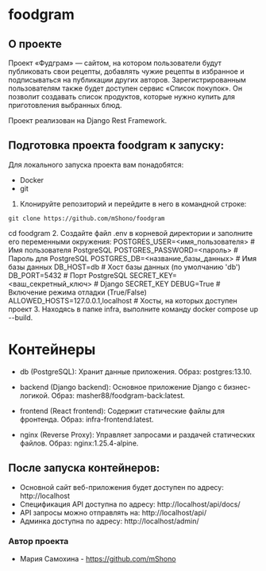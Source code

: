# foodgram

## О проекте
Проект «Фудграм» — сайтом, на котором пользователи будут публиковать свои рецепты, добавлять чужие рецепты в избранное и подписываться на публикации других авторов. Зарегистрированным пользователям также будет доступен сервис «Список покупок». Он позволит создавать список продуктов, которые нужно купить для приготовления выбранных блюд.

Проект реализован на Django Rest Framework.

## Подготовка проекта foodgram к запуску:
Для локального запуска проекта вам понадобятся:
- Docker
- git

1. Клонируйте репозиторий и перейдите в него в командной строке:
```
git clone https://github.com/mShono/foodgram
```
cd foodgram
2. Создайте файл .env в корневой директории и заполните его переменными окружения:
POSTGRES_USER=<имя_пользователя>      # Имя пользователя PostgreSQL
POSTGRES_PASSWORD=<пароль>            # Пароль для PostgreSQL
POSTGRES_DB=<название_базы_данных>    # Имя базы данных
DB_HOST=db                            # Хост базы данных (по умолчанию 'db')
DB_PORT=5432                          # Порт PostgreSQL
SECRET_KEY=<ваш_секретный_ключ>       # Django SECRET_KEY
DEBUG=True                            # Включение режима отладки (True/False)
ALLOWED_HOSTS=127.0.0.1,localhost     # Хосты, на которых доступен проект
3. Находясь в папке infra, выполните команду docker compose up --build. 
# Контейнеры
- db (PostgreSQL):
Хранит данные приложения.
Образ: postgres:13.10.

- backend (Django backend):
Основное приложение Django с бизнес-логикой.
Образ: masher88/foodgram-back:latest.

- frontend (React frontend):
Содержит статические файлы для фронтенда.
Образ: infra-frontend:latest.

- nginx (Reverse Proxy):
Управляет запросами и раздачей статических файлов.
Образ: nginx:1.25.4-alpine.

## После запуска контейнеров:
- Основной сайт веб-приложения будет доступен по адресу: http://localhost
- Спецификация API доступна по адресу: http://localhost/api/docs/
- API запросы можно отправлять на: http://localhost/api/
- Админка доступна по адресу: http://localhost/admin/

### Автор проекта
* Мария Самохина - https://github.com/mShono
